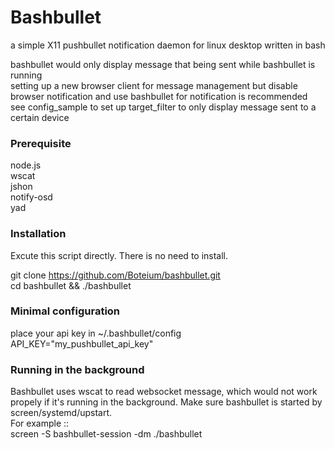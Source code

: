 Bashbullet  
===================================  
 a simple X11 pushbullet notification daemon for linux desktop written in bash  
   
 bashbullet would only display message that being sent while bashbullet is running  
 setting up a new browser client for message management but disable browser notification and use bashbullet for notification is recommended  
 see config_sample to set up target_filter to only display message sent to a certain device  

### Prerequisite  
 node.js  
 wscat  
 jshon  
 notify-osd  
 yad

### Installation  
 Excute this script directly. There is no need to install.  
  
 git clone https://github.com/Boteium/bashbullet.git  
 cd bashbullet && ./bashbullet  

### Minimal configuration  
 place your api key in ~/.bashbullet/config  
  API_KEY="my_pushbullet_api_key"  

### Running in the background
 Bashbullet uses wscat to read websocket message, which would not work propely if it's running in the background. Make sure bashbullet is started by screen/systemd/upstart.  
 For example ::  
 screen -S bashbullet-session -dm ./bashbullet
